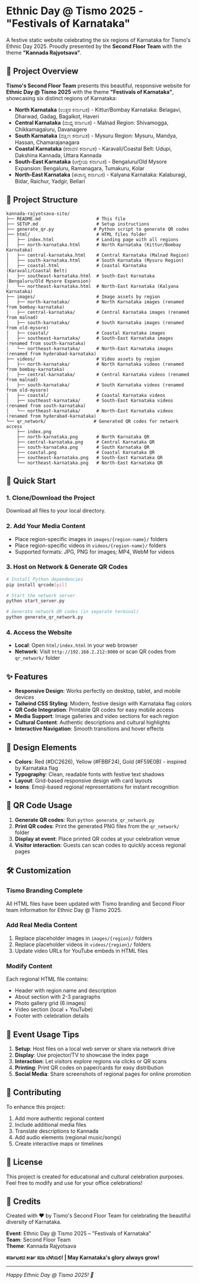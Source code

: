 # Ethnic Day @ Tismo 2025 - "Festivals of Karnataka"

A festive static website celebrating the six regions of Karnataka for Tismo's Ethnic Day 2025. 
Proudly presented by the **Second Floor Team** with the theme **"Kannada Rajyotsava"**.

## 🎉 Project Overview

**Tismo's Second Floor Team** presents this beautiful, responsive website for **Ethnic Day @ Tismo 2025** with the theme **"Festivals of Karnataka"**, showcasing six distinct regions of Karnataka:
- **North Karnataka** (ಉತ್ತರ ಕರ್ನಾಟಕ) - Kittur/Bombay Karnataka: Belagavi, Dharwad, Gadag, Bagalkot, Haveri
- **Central Karnataka** (ಮಧ್ಯ ಕರ್ನಾಟಕ) - Malnad Region: Shivamogga, Chikkamagaluru, Davanagere
- **South Karnataka** (ದಕ್ಷಿಣ ಕರ್ನಾಟಕ) - Mysuru Region: Mysuru, Mandya, Hassan, Chamarajanagara
- **Coastal Karnataka** (ಕರಾವಳಿ ಕರ್ನಾಟಕ) - Karavali/Coastal Belt: Udupi, Dakshina Kannada, Uttara Kannada
- **South-East Karnataka** (ಆಗ್ನೇಯ ಕರ್ನಾಟಕ) - Bengaluru/Old Mysore Expansion: Bengaluru, Ramanagara, Tumakuru, Kolar
- **North-East Karnataka** (ಈಶಾನ್ಯ ಕರ್ನಾಟಕ) - Kalyana Karnataka: Kalaburagi, Bidar, Raichur, Yadgir, Bellari

## 📁 Project Structure

```
kannada-rajyotsava-site/
├── README.md                     # This file
├── SETUP.md                      # Setup instructions
├── generate_qr.py               # Python script to generate QR codes
├── html/                         # HTML files folder
│   ├── index.html                # Landing page with all regions
│   ├── north-karnataka.html      # North Karnataka (Kittur/Bombay Karnataka)
│   ├── central-karnataka.html    # Central Karnataka (Malnad Region)
│   ├── south-karnataka.html      # South Karnataka (Mysuru Region)
│   ├── coastal.html              # Coastal Karnataka (Karavali/Coastal Belt)
│   ├── southeast-karnataka.html  # South-East Karnataka (Bengaluru/Old Mysore Expansion)
│   └── northeast-karnataka.html  # North-East Karnataka (Kalyana Karnataka)
├── images/                       # Image assets by region
│   ├── north-karnataka/          # North Karnataka images (renamed from bombay-karnataka)
│   ├── central-karnataka/        # Central Karnataka images (renamed from malnad)
│   ├── south-karnataka/          # South Karnataka images (renamed from old-mysore)
│   ├── coastal/                  # Coastal Karnataka images
│   ├── southeast-karnataka/      # South-East Karnataka images (renamed from south-karnataka)
│   └── northeast-karnataka/      # North-East Karnataka images (renamed from hyderabad-karnataka)
├── videos/                       # Video assets by region
│   ├── north-karnataka/          # North Karnataka videos (renamed from bombay-karnataka)
│   ├── central-karnataka/        # Central Karnataka videos (renamed from malnad)
│   ├── south-karnataka/          # South Karnataka videos (renamed from old-mysore)
│   ├── coastal/                  # Coastal Karnataka videos
│   ├── southeast-karnataka/      # South-East Karnataka videos (renamed from south-karnataka)
│   └── northeast-karnataka/      # North-East Karnataka videos (renamed from hyderabad-karnataka)
└── qr_network/                  # Generated QR codes for network access
    ├── index.png
    ├── north-karnataka.png       # North Karnataka QR
    ├── central-karnataka.png     # Central Karnataka QR
    ├── south-karnataka.png       # South Karnataka QR
    ├── coastal.png               # Coastal Karnataka QR
    ├── southeast-karnataka.png   # South-East Karnataka QR
    └── northeast-karnataka.png   # North-East Karnataka QR
```

## 🚀 Quick Start

### 1. Clone/Download the Project
Download all files to your local directory.

### 2. Add Your Media Content
- Place region-specific images in `images/{region-name}/` folders
- Place region-specific videos in `videos/{region-name}/` folders
- Supported formats: JPG, PNG for images; MP4, WebM for videos

### 3. Host on Network & Generate QR Codes
```bash
# Install Python dependencies
pip install qrcode[pil]

# Start the network server
python start_server.py

# Generate network QR codes (in separate terminal)
python generate_qr_network.py
```

### 4. Access the Website
- **Local**: Open `html/index.html` in your web browser
- **Network**: Visit `http://192.168.2.212:8000` or scan QR codes from `qr_network/` folder

## ✨ Features

- **Responsive Design**: Works perfectly on desktop, tablet, and mobile devices
- **Tailwind CSS Styling**: Modern, festive design with Karnataka flag colors
- **QR Code Integration**: Printable QR codes for easy mobile access
- **Media Support**: Image galleries and video sections for each region
- **Cultural Content**: Authentic descriptions and cultural highlights
- **Interactive Navigation**: Smooth transitions and hover effects

## 🎨 Design Elements

- **Colors**: Red (#DC2626), Yellow (#FBBF24), Gold (#F59E0B) - inspired by Karnataka flag
- **Typography**: Clean, readable fonts with festive text shadows
- **Layout**: Grid-based responsive design with card layouts
- **Icons**: Emoji-based regional representations for instant recognition

## 📱 QR Code Usage

1. **Generate QR codes**: Run `python generate_qr_network.py`
2. **Print QR codes**: Print the generated PNG files from the `qr_network/` folder
3. **Display at event**: Place printed QR codes at your celebration venue
4. **Visitor interaction**: Guests can scan codes to quickly access regional pages

## 🛠️ Customization

### Tismo Branding Complete
All HTML files have been updated with Tismo branding and Second Floor team information for Ethnic Day @ Tismo 2025.

### Add Real Media Content
1. Replace placeholder images in `images/{region}/` folders
2. Replace placeholder videos in `videos/{region}/` folders
3. Update video URLs for YouTube embeds in HTML files

### Modify Content
Each regional HTML file contains:
- Header with region name and description
- About section with 2-3 paragraphs
- Photo gallery grid (6 images)
- Video section (local + YouTube)
- Footer with celebration details

## 🎯 Event Usage Tips

1. **Setup**: Host files on a local web server or share via network drive
2. **Display**: Use projector/TV to showcase the index page
3. **Interaction**: Let visitors explore regions via clicks or QR scans
4. **Printing**: Print QR codes on paper/cards for easy distribution
5. **Social Media**: Share screenshots of regional pages for online promotion

## 🤝 Contributing

To enhance this project:
1. Add more authentic regional content
2. Include additional media files
3. Translate descriptions to Kannada
4. Add audio elements (regional music/songs)
5. Create interactive maps or timelines

## 📝 License

This project is created for educational and cultural celebration purposes. Feel free to modify and use for your office celebrations!

## 🙏 Credits

Created with ❤️ by Tismo's Second Floor Team for celebrating the beautiful diversity of Karnataka.

**Event**: Ethnic Day @ Tismo 2025 – "Festivals of Karnataka"  
**Team**: Second Floor Team  
**Theme**: Kannada Rajyotsava  

**ಕರ್ನಾಟಕದ ಕೀರ್ತಿ ಸದಾ ಬೆಳೆಯಲಿ! | May Karnataka's glory always grow!**

---
*Happy Ethnic Day @ Tismo 2025! 🎉*